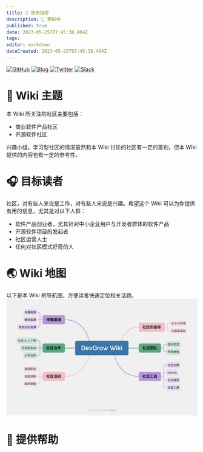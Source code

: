 ```yaml
---
title: 🧭 使用指南
description: 🔴 更新中
published: true
date: 2023-05-25T07:45:38.404Z
tags: 
editor: markdown
dateCreated: 2023-05-25T07:45:38.404Z
---
```


[![GitHub](https://img.shields.io/github/stars/devgroworg/wiki?style=social)](https://github.com/devgroworg/wiki)
[![Blog](https://img.shields.io/badge/Blog-coss.fun-blue)](https://coss.fun) [![Twitter](https://img.shields.io/twitter/follow/cossfun?style=social)](https://twitter.com/cossfun) [![Slack](https://img.shields.io/badge/Join-DevGrow-orange?logo=slack)](https://join.slack.com/t/devgroworg/shared_invite/zt-1dn8b9f44-5Ux3_JqogMpunp8mErkNNA)

# 🎡 Wiki 主题
本 Wiki 所关注的社区主要包括：

- 商业软件产品社区
- 开源软件社区

兴趣小组，学习型社区的情况虽然和本 Wiki 讨论的社区有一定的差别，但本 Wiki 提供的内容也有一定的参考性。

# 🎧 目标读者
社区，对有些人来说是工作，对有些人来说是兴趣。希望这个 Wiki 可以为你提供有用的信息，尤其是对以下人群：

- 软件产品创业者，尤其针对中小企业用户与开发者群体的软件产品
- 开源软件项目的发起者
- 社区运营人士
- 任何对社区模式好奇的人

# 🌏 Wiki 地图
以下是本 Wiki 的导航图，方便读者快速定位相关话题。
![Wiki 导航图](/pic/devgrow_wiki.png)

# 🫶 提供帮助